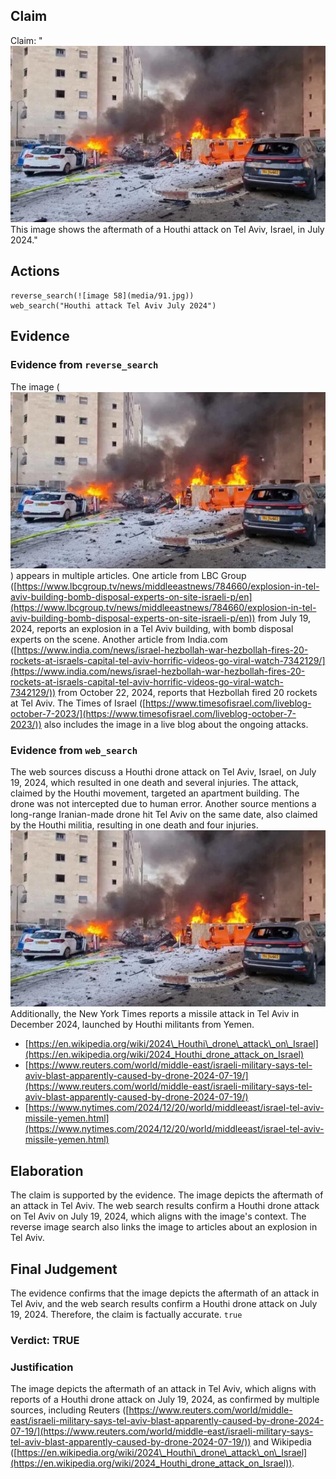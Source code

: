 ## Claim
Claim: "![image 58](media/91.jpg) This image shows the aftermath of a Houthi attack on Tel Aviv, Israel, in July 2024."

## Actions
```
reverse_search(![image 58](media/91.jpg))
web_search("Houthi attack Tel Aviv July 2024")
```

## Evidence
### Evidence from `reverse_search`
The image (![image 58](media/91.jpg)) appears in multiple articles. One article from LBC Group ([https://www.lbcgroup.tv/news/middleeastnews/784660/explosion-in-tel-aviv-building-bomb-disposal-experts-on-site-israeli-p/en](https://www.lbcgroup.tv/news/middleeastnews/784660/explosion-in-tel-aviv-building-bomb-disposal-experts-on-site-israeli-p/en)) from July 19, 2024, reports an explosion in a Tel Aviv building, with bomb disposal experts on the scene. Another article from India.com ([https://www.india.com/news/israel-hezbollah-war-hezbollah-fires-20-rockets-at-israels-capital-tel-aviv-horrific-videos-go-viral-watch-7342129/](https://www.india.com/news/israel-hezbollah-war-hezbollah-fires-20-rockets-at-israels-capital-tel-aviv-horrific-videos-go-viral-watch-7342129/)) from October 22, 2024, reports that Hezbollah fired 20 rockets at Tel Aviv. The Times of Israel ([https://www.timesofisrael.com/liveblog-october-7-2023/](https://www.timesofisrael.com/liveblog-october-7-2023/)) also includes the image in a live blog about the ongoing attacks.


### Evidence from `web_search`
The web sources discuss a Houthi drone attack on Tel Aviv, Israel, on July 19, 2024, which resulted in one death and several injuries. The attack, claimed by the Houthi movement, targeted an apartment building. The drone was not intercepted due to human error. Another source mentions a long-range Iranian-made drone hit Tel Aviv on the same date, also claimed by the Houthi militia, resulting in one death and four injuries. ![image 58](media/91.jpg)
Additionally, the New York Times reports a missile attack in Tel Aviv in December 2024, launched by Houthi militants from Yemen.

*   [https://en.wikipedia.org/wiki/2024\_Houthi\_drone\_attack\_on\_Israel](https://en.wikipedia.org/wiki/2024_Houthi_drone_attack_on_Israel)
*   [https://www.reuters.com/world/middle-east/israeli-military-says-tel-aviv-blast-apparently-caused-by-drone-2024-07-19/](https://www.reuters.com/world/middle-east/israeli-military-says-tel-aviv-blast-apparently-caused-by-drone-2024-07-19/)
*   [https://www.nytimes.com/2024/12/20/world/middleeast/israel-tel-aviv-missile-yemen.html](https://www.nytimes.com/2024/12/20/world/middleeast/israel-tel-aviv-missile-yemen.html)


## Elaboration
The claim is supported by the evidence. The image depicts the aftermath of an attack in Tel Aviv. The web search results confirm a Houthi drone attack on Tel Aviv on July 19, 2024, which aligns with the image's context. The reverse image search also links the image to articles about an explosion in Tel Aviv.


## Final Judgement
The evidence confirms that the image depicts the aftermath of an attack in Tel Aviv, and the web search results confirm a Houthi drone attack on July 19, 2024. Therefore, the claim is factually accurate. `true`

### Verdict: TRUE

### Justification
The image depicts the aftermath of an attack in Tel Aviv, which aligns with reports of a Houthi drone attack on July 19, 2024, as confirmed by multiple sources, including Reuters ([https://www.reuters.com/world/middle-east/israeli-military-says-tel-aviv-blast-apparently-caused-by-drone-2024-07-19/](https://www.reuters.com/world/middle-east/israeli-military-says-tel-aviv-blast-apparently-caused-by-drone-2024-07-19/)) and Wikipedia ([https://en.wikipedia.org/wiki/2024\_Houthi\_drone\_attack\_on\_Israel](https://en.wikipedia.org/wiki/2024_Houthi_drone_attack_on_Israel)).
